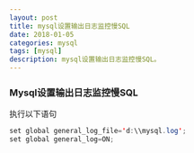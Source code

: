 ```yaml
---
layout: post
title: mysql设置输出日志监控慢SQL
date: 2018-01-05
categories: mysql
tags: [mysql]
description: mysql设置输出日志监控慢SQL。
---
```


### Mysql设置输出日志监控慢SQL
执行以下语句
```Java
set global general_log_file='d:\\mysql.log';
set global general_log=ON;
```












